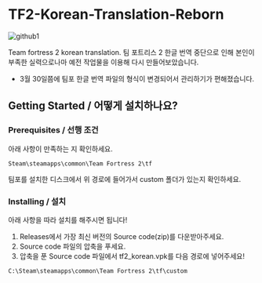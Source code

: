 # TF2-Korean-Translation-Reborn

![github1](https://user-images.githubusercontent.com/96904513/180950868-bfeb0384-28fb-4f0a-b7f5-fa7222449b80.png)

Team fortress 2 korean translation.
팀 포트리스 2 한글 번역 중단으로 인해 본인이 부족한 실력으로나마 예전 작업물을 이용해 다시 만들어보았습니다.

+ 3월 30일쯤에 팀포 한글 번역 파일의 형식이 변경되어서 관리하기가 편해졌습니다.

## Getting Started / 어떻게 설치하나요?

### Prerequisites / 선행 조건

아래 사항이 만족하는 지 확인하세요.
```
Steam\steamapps\common\Team Fortress 2\tf
```
팀포를 설치한 디스크에서 위 경로에 들어가서 custom 폴더가 있는지 확인하세요.

### Installing / 설치

아래 사항을 따라 설치를 해주시면 됩니다!

1. Releases에서 가장 최신 버전의 Source code(zip)를 다운받아주세요.
2. Source code 파일의 압축을 푸세요.
3. 압축을 푼 Source code 파일에서 tf2_korean.vpk를 다음 경로에 넣어주세요!

```
C:\Steam\steamapps\common\Team Fortress 2\tf\custom
```
